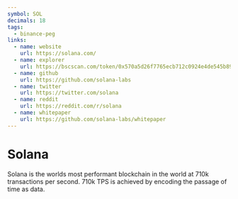 ```yaml
---
symbol: SOL
decimals: 18
tags:
  - binance-peg
links:
  - name: website
    url: https://solana.com/
  - name: explorer
    url: https://bscscan.com/token/0x570a5d26f7765ecb712c0924e4de545b89fd43df
  - name: github
    url: https://github.com/solana-labs
  - name: twitter
    url: https://twitter.com/solana
  - name: reddit
    url: https://reddit.com/r/solana
  - name: whitepaper
    url: https://github.com/solana-labs/whitepaper
---
```


# Solana

Solana is the worlds most performant blockchain in the world at 710k transactions per second. 710k TPS is achieved by encoding the passage of time as data.
